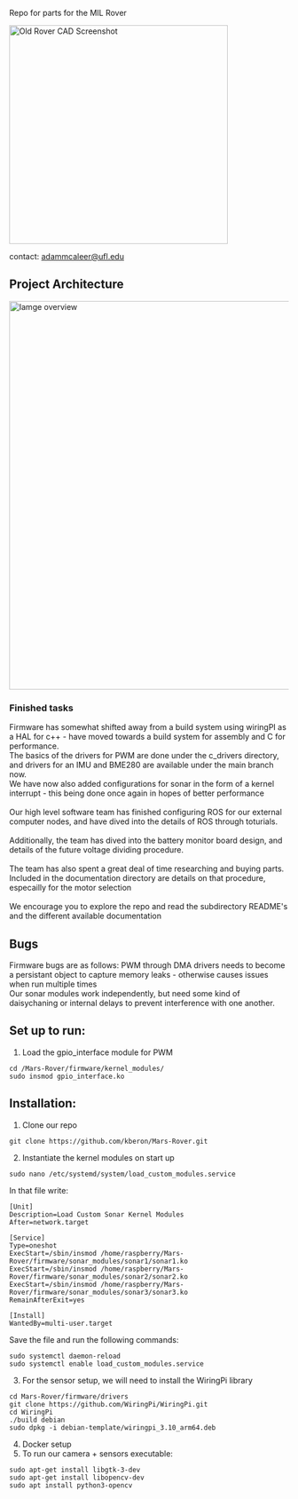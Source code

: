 Repo for parts for the MIL Rover

<img width="394" alt="Old Rover CAD Screenshot" src="https://github.com/amcaleer271/Mars-Rover/assets/93012410/63f4e23b-9c5b-4e58-aedf-c8c5b46f9684">

contact: adammcaleer@ufl.edu

## Project Architecture
<img width="700" alt="Iamge overview" src="https://github.com/kberon/Mars-Rover/assets/115107058/b77744f1-999a-49fe-8464-b7bfb6649720">

### Finished tasks
Firmware has somewhat shifted away from a build system using wiringPI as a HAL for c++ - have moved towards a build system for assembly and C for performance. <br>
The basics of the drivers for PWM are done under the c_drivers directory, and drivers for an IMU and BME280 are available under the main branch now.<br>
We have now also added configurations for sonar in the form of a kernel interrupt - this being done once again in hopes of better performance<br>
<br>
Our high level software team has finished configuring ROS for our external computer nodes, and have dived into the details of ROS through toturials.<br>
<br>
Additionally, the team has dived into the battery monitor board design, and details of the future voltage dividing procedure.<br>
<br>
The team has also spent a great deal of time researching and buying parts. Included in the documentation directory are details on that procedure, especailly for the motor selection<br>
<br>
We encourage you to explore the repo and read the subdirectory README's and the different available documentation

## Bugs
Firmware bugs are as follows: PWM through DMA drivers needs to become a persistant object to capture memory leaks - otherwise causes issues when run multiple times<br>
Our sonar modules work independently, but need some kind of daisychaning or internal delays to prevent interference with one another.

## Set up to run:
1. Load the gpio_interface module for PWM
```
cd /Mars-Rover/firmware/kernel_modules/
sudo insmod gpio_interface.ko
```

## Installation:
1. Clone our repo
```
git clone https://github.com/kberon/Mars-Rover.git
```
2. Instantiate the kernel modules on start up
```
sudo nano /etc/systemd/system/load_custom_modules.service
```
In that file write:
```
[Unit]
Description=Load Custom Sonar Kernel Modules
After=network.target

[Service]
Type=oneshot
ExecStart=/sbin/insmod /home/raspberry/Mars-Rover/firmware/sonar_modules/sonar1/sonar1.ko
ExecStart=/sbin/insmod /home/raspberry/Mars-Rover/firmware/sonar_modules/sonar2/sonar2.ko
ExecStart=/sbin/insmod /home/raspberry/Mars-Rover/firmware/sonar_modules/sonar3/sonar3.ko
RemainAfterExit=yes

[Install]
WantedBy=multi-user.target
```
Save the file and run the following commands:
```
sudo systemctl daemon-reload
sudo systemctl enable load_custom_modules.service
```

3. For the sensor setup, we will need to install the WiringPi library
```
cd Mars-Rover/firmware/drivers
git clone https://github.com/WiringPi/WiringPi.git
cd WiringPi
./build debian
sudo dpkg -i debian-template/wiringpi_3.10_arm64.deb
```
4. Docker setup
5. To run our camera + sensors executable:
```
sudo apt-get install libgtk-3-dev
sudo apt-get install libopencv-dev
sudo apt install python3-opencv
```
